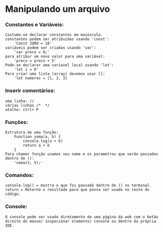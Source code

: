 # Manipulando um arquivo

### Constantes e Variáveis:
    Costuma-se declarar constantes em maiúsculo.   
    constantes podem ser atribuidas usando 'const':   
        'Const JURO = 10'   
    variáveis podem ser criadas usando 'var':   
        'var preco = 0;'   
    para atribur um novo valor para uma variável:   
        'preco = preco + 5'   
    Pode-se declarar uma variavel local usando 'let':   
        'let i = 0'
    Para criar uma lista (array) devemos usar []:
        'let numeros = [1, 2, 3]

### Inserir comentários:
    uma linha: //   
    várias linhas /*  */   
    atalho: ctrl+ P   

### Funções:
    Estrutura de uma função:
        Function soma(a, b) {
            console.log(a + b)
            return a + b
        }
    Para chamar função usamos seu nome e os parametros que serão passados dentro de ():   
        'soma(3, 5);'

### Comandos:
    console.log() = mostra o que foi passado dentro de () no terminal.   
    return = Retorna o resultado para que possa ser usado no resto do código.  

### Console:
    O console pode ser usado diretamente de uma página da web com o botão direito do mouse/ inspecionar elemento/ console ou dentro da própria IDE.